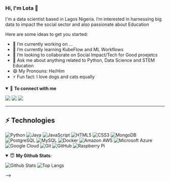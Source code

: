 ### Hi, I'm Lota 👋
 I'm a data scientist based in Lagos Nigeria. I’m interested in harnessing big data to impact the social sector and also passionate about Education


Here are some ideas to get you started:

- 🔭 I’m currently working on ...
- 🌱 I’m currently learning KubeFlow and ML Workflows
- 👯 I’m looking to collaborate on Social Impact/Tech for Good proejetcs
- 💬 Ask me about anything related to Python, Data Science and STEM Education
- 😄 My Pronouns: He/Him
- ⚡ Fun fact: I love dogs and cats equally

<details open>
<summary>🤝 <b>To connect with me</b></summary>

<p align = "center">
 
[<img src ="https://img.shields.io/badge/portfolio-%23.svg?&style=for-the-badge&logo=&logoColor=white%22">](https://github.com/LotaIbe)
[<img src="https://img.shields.io/badge/twitter-%231DA1F2.svg?&style=for-the-badge&logo=twitter&logoColor=white" />](https://twitter.com/lota_ibe) 
[<img src="https://img.shields.io/badge/linkedin-%230077B5.svg?&style=for-the-badge&logo=linkedin&logoColor=white" />](https://www.linkedin.com/in/lotachukwuibe/)
</p>

</details>

---
## ⚡ Technologies

![Python](https://img.shields.io/badge/-Python-black?style=flat-square&logo=Python)
![Java](https://img.shields.io/badge/-java-E34A86?style=flat-square&logo=java)
![JavaScript](https://img.shields.io/badge/-JavaScript-black?style=flat-square&logo=javascript)
![HTML5](https://img.shields.io/badge/-HTML5-E34F26?style=flat-square&logo=html5&logoColor=white)
![CSS3](https://img.shields.io/badge/-CSS3-1572B6?style=flat-square&logo=css3)
![MongoDB](https://img.shields.io/badge/-MongoDB-black?style=flat-square&logo=mongodb)
![PostgreSQL](https://img.shields.io/badge/-PostgreSQL-336791?style=flat-square&logo=postgresql)
![MySQL](https://img.shields.io/badge/-MySQL-black?style=flat-square&logo=mysql)
![Docker](https://img.shields.io/badge/-Docker-black?style=flat-square&logo=docker)
![Amazon AWS](https://img.shields.io/badge/Amazon%20AWS-232F3E?style=flat-square&logo=amazon-aws)
![Microsoft Azure](https://img.shields.io/badge/Microsoft%20Azure-232F7E?style=flat-square&logo=microsoft-azure)
![Google Cloud](https://img.shields.io/badge/Google%20Cloud-black?style=flat-square&logo=google-cloud)
![Git](https://img.shields.io/badge/-Git-black?style=flat-square&logo=git)
![GitHub](https://img.shields.io/badge/-GitHub-181717?style=flat-square&logo=github)
![Raspberry Pi](https://img.shields.io/badge/-Raspberry%20Pi-C51A4A?style=flat-square&logo=Raspberry-Pi)

<details open>
 <summary> 😇 <b>My Github Stats</b>: </summary>

![Github Stats](https://github-readme-stats.vercel.app/api?username=LotaIbe&count_private=true&show_icons=true&include_all_commits=true)
![Top Langs](https://github-readme-stats.vercel.app/api/top-langs/?username=LotaIbe&hide=TeX&layout=compact)


</details>


-->
